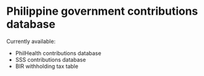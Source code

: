 Philippine government contributions database
============================================

Currently available:

* PhilHealth contributions database
* SSS contributions database
* BIR withholding tax table
